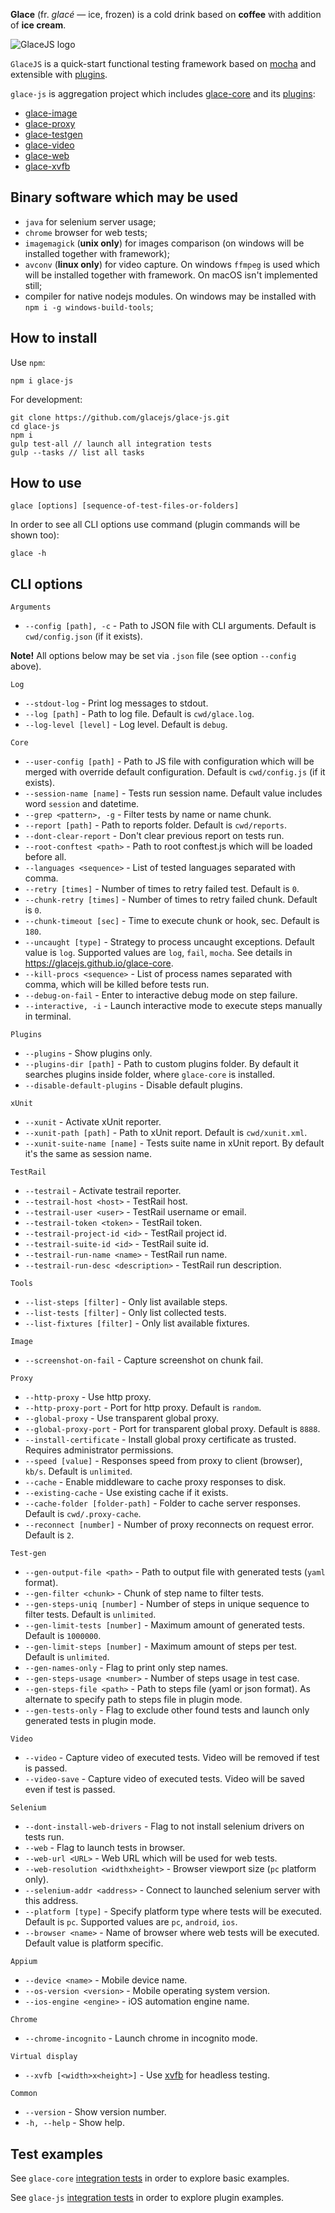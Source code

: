 **Glace** (fr. *glacé* — ice, frozen) is a cold drink based on **coffee** with addition of **ice cream**.

![GlaceJS logo](glace.png)

`GlaceJS` is a quick-start functional testing framework based on [mocha](http://mochajs.org/) and extensible with [plugins](https://github.com/glacejs).

`glace-js` is aggregation project which includes [glace-core](https://glacejs.github.io/glace-core) and its [plugins](https://github.com/glacejs):
- [glace-image](https://glacejs.github.io/glace-image)
- [glace-proxy](https://glacejs.github.io/glace-proxy)
- [glace-testgen](https://glacejs.github.io/glace-testgen)
- [glace-video](https://glacejs.github.io/glace-video)
- [glace-web](https://glacejs.github.io/glace-web)
- [glace-xvfb](https://glacejs.github.io/glace-xvfb)

## Binary software which may be used

- `java` for selenium server usage;
- `chrome` browser for web tests;
- `imagemagick` (**unix only**) for images comparison (on windows will be installed together with framework);
- `avconv` (**linux only**) for video capture. On windows `ffmpeg` is used which will be installed together with framework. On macOS isn't implemented still;
- compiler for native nodejs modules. On windows may be installed with `npm i -g windows-build-tools`;

## How to install

Use `npm`:

```
npm i glace-js
```

For development:

```
git clone https://github.com/glacejs/glace-js.git
cd glace-js
npm i
gulp test-all // launch all integration tests
gulp --tasks // list all tasks
```

## How to use

```
glace [options] [sequence-of-test-files-or-folders]
```

In order to see all CLI options use command (plugin commands will be shown too):

```
glace -h
```

## CLI options

`Arguments`
- `--config [path], -c` - Path to JSON file with CLI arguments. Default is `cwd/config.json` (if it exists).

**Note!** All options below may be set via `.json` file (see option `--config` above).

`Log`
- `--stdout-log` - Print log messages to stdout.
- `--log [path]` - Path to log file. Default is `cwd/glace.log`.
- `--log-level [level]` - Log level. Default is `debug`.

`Core`
- `--user-config [path]` - Path to JS file with configuration which will be merged with override default configuration. Default is `cwd/config.js` (if it exists).
- `--session-name [name]` - Tests run session name. Default value includes word `session` and datetime.
- `--grep <pattern>, -g` - Filter tests by name or name chunk.
- `--report [path]` - Path to reports folder. Default is `cwd/reports`.
- `--dont-clear-report` - Don't clear previous report on tests run.
- `--root-conftest <path>` - Path to root conftest.js which will be loaded before all.
- `--languages <sequence>` - List of tested languages separated with comma.
- `--retry [times]` - Number of times to retry failed test. Default is `0`.
- `--chunk-retry [times]` - Number of times to retry failed chunk. Default is `0`.
- `--chunk-timeout [sec]` - Time to execute chunk or hook, sec. Default is `180`.
- `--uncaught [type]` - Strategy to process uncaught exceptions. Default value is `log`. Supported values are `log`, `fail`, `mocha`. See details in https://glacejs.github.io/glace-core.
- `--kill-procs <sequence>` - List of process names separated with comma, which will be killed before tests run.
- `--debug-on-fail` - Enter to interactive debug mode on step failure.
- `--interactive, -i` - Launch interactive mode to execute steps manually in terminal.

`Plugins`
- `--plugins` - Show plugins only.
- `--plugins-dir [path]` - Path to custom plugins folder. By default it searches plugins inside folder, where `glace-core` is installed.
- `--disable-default-plugins` - Disable default plugins.

`xUnit`
- `--xunit` - Activate xUnit reporter.
- `--xunit-path [path]` - Path to xUnit report. Default is `cwd/xunit.xml`.
- `--xunit-suite-name [name]` - Tests suite name in xUnit report. By default it's the same as session name.

`TestRail`
- `--testrail` - Activate testrail reporter.
- `--testrail-host <host>` - TestRail host.
- `--testrail-user <user>` - TestRail username or email.
- `--testrail-token <token>` - TestRail token.
- `--testrail-project-id <id>` - TestRail project id.
- `--testrail-suite-id <id>` - TestRail suite id.
- `--testrail-run-name <name>` - TestRail run name.
- `--testrail-run-desc <description>` - TestRail run description.

`Tools`
- `--list-steps [filter]` - Only list available steps.
- `--list-tests [filter]` - Only list collected tests.
- `--list-fixtures [filter]` - Only list available fixtures.

`Image`
- `--screenshot-on-fail` - Capture screenshot on chunk fail.

`Proxy`
- `--http-proxy` - Use http proxy.
- `--http-proxy-port` - Port for http proxy. Default is `random`.
- `--global-proxy` - Use transparent global proxy.
- `--global-proxy-port` - Port for transparent global proxy. Default is `8888`.
- `--install-certificate` - Install global proxy certificate as trusted. Requires administrator permissions.
- `--speed [value]` - Responses speed from proxy to client (browser), `kb/s`. Default is `unlimited`.
- `--cache` - Enable middleware to cache proxy responses to disk.
- `--existing-cache` - Use existing cache if it exists.
- `--cache-folder [folder-path]` - Folder to cache server responses. Default is `cwd/.proxy-cache`.
- `--reconnect [number]` - Number of proxy reconnects on request error. Default is `2`.

`Test-gen`
- `--gen-output-file <path>` - Path to output file with generated tests (`yaml` format).
- `--gen-filter <chunk>` - Chunk of step name to filter tests.
- `--gen-steps-uniq [number]` - Number of steps in unique sequence to filter tests. Default is `unlimited`.
- `--gen-limit-tests [number]` - Maximum amount of generated tests. Default is `1000000`.
- `--gen-limit-steps [number]` - Maximum amount of steps per test. Default is `unlimited`.
- `--gen-names-only` - Flag to print only step names.
- `--gen-steps-usage <number>` - Number of steps usage in test case.
- `--gen-steps-file <path>` - Path to steps file (yaml or json format). As alternate to specify path to steps file in plugin mode.
- `--gen-tests-only` - Flag to exclude other found tests and launch only generated tests in plugin mode.

`Video`
- `--video` - Capture video of executed tests. Video will be removed if test is passed.
- `--video-save` - Capture video of executed tests. Video will be saved even if test is passed.

`Selenium`
- `--dont-install-web-drivers` - Flag to not install selenium drivers on tests run.
- `--web` - Flag to launch tests in browser.
- `--web-url <URL>` - Web URL which will be used for web tests.
- `--web-resolution <widthxheight>` - Browser viewport size (`pc` platform only).
- `--selenium-addr <address>` - Connect to launched selenium server with this address.
- `--platform [type]` - Specify platform type where tests will be executed. Default is `pc`. Supported values are `pc`, `android`, `ios`.
- `--browser <name>` - Name of browser where web tests will be executed. Default value is platform specific.

`Appium`
- `--device <name>` - Mobile device name.
- `--os-version <version>` - Mobile operating system version.
- `--ios-engine <engine>` - iOS automation engine name.

`Chrome`
- `--chrome-incognito` - Launch chrome in incognito mode.

`Virtual display`
- `--xvfb [<width>x<height>]` - Use [xvfb](https://en.wikipedia.org/wiki/Xvfb) for headless testing.

`Common`
- `--version` - Show version number.
- `-h, --help` - Show help.

## Test examples

See `glace-core` [integration tests](https://github.com/glacejs/glace-core/tree/master/tests/e2e) in order to explore basic examples.

See `glace-js` [integration tests](https://github.com/glacejs/glace-js/tree/master/tests/integration) in order to explore plugin examples.
